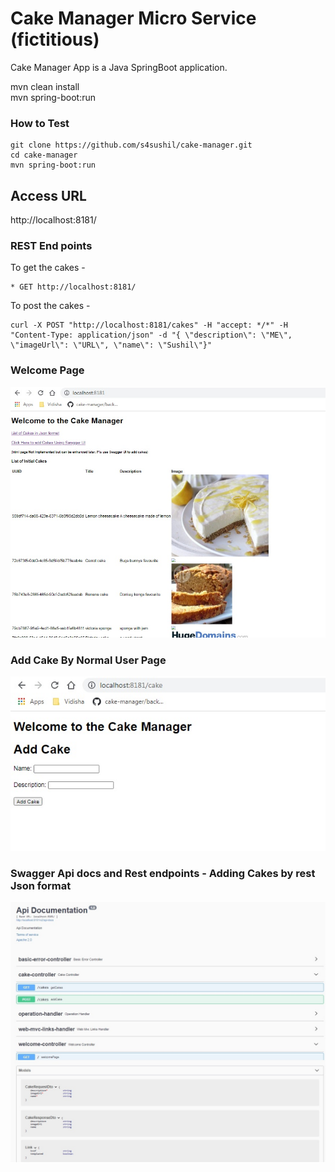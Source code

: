 Cake Manager Micro Service (fictitious)
=======================================

Cake Manager App is a Java SpringBoot application.

mvn clean install <br>
mvn spring-boot:run


### How to Test
```
git clone https://github.com/s4sushil/cake-manager.git
cd cake-manager
mvn spring-boot:run
```

## Access URL
http://localhost:8181/


### REST End points
To get the cakes -
```
* GET http://localhost:8181/
```
To post the cakes -
```
curl -X POST "http://localhost:8181/cakes" -H "accept: */*" -H "Content-Type: application/json" -d "{ \"description\": \"ME\", \"imageUrl\": \"URL\", \"name\": \"Sushil\"}"
```

### Welcome Page
![Flow](images/homePage.jpg)


### Add Cake By Normal User Page
![Flow](images/addCakeForm.jpg)


### Swagger Api docs and Rest endpoints - Adding Cakes by rest Json format
![Flow](images/swaggerHomePage.jpg)